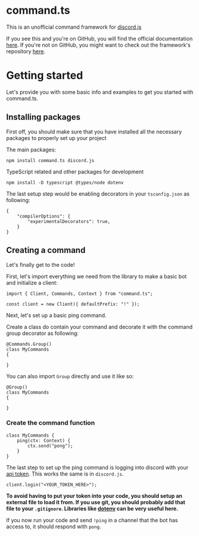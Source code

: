 # command.ts

This is an unofficial command framework for [discord.js](https://discord.js.org)

If you see this and you're on GitHub, you will find the official documentation [here](https://command.js.org).
If you're not on GitHub, you might want to check out the framework's repository [here](https://github.com/Satoqz/command.ts).


# Getting started

Let's provide you with some basic info and examples to get you started with command.ts.

## Installing packages
First off, you should make sure that you have installed all the necessary packages to properly set up your project

The main packages:
```
npm install command.ts discord.js
```
TypeScript related and other packages for development
```
npm install -D typescript @types/node dotenv
```

The last setup step would be enabling decorators in your `tsconfig.json` as following:
```
{
	"compilerOptions": {
		"experimentalDecorators": true,
	}
}
```

## Creating a command
Let's finally get to the code!

First, let's import everything we need from the library to make a basic bot and initialize a client:
```
import { Client, Commands, Context } from "command.ts";

const client = new Client({ defaultPrefix: "!" });
```
Next, let's set up a basic ping command.

Create a class do contain your command and decorate it with the command group decorator as following:
```
@Commands.Group()
class MyCommands
{

}
```
You can also import `Group` directly and use it like so:
```
@Group()
class MyCommands
{

}
```

### Create the command function
```
class MyCommands {
	ping(ctx: Context) {
		ctx.send("pong");
	}
}
```

The last step to set up the ping command is logging into discord with your [api token](https://discord.com/developers). This works the same is in `discord.js`.
```
client.login("<YOUR_TOKEN_HERE>");
```
**To avoid having to put your token into your code, you should setup an external file to load it from. If you use git, you should probably add that file to your `.gitignore`. Libraries like [dotenv](https://www.npmjs.com/package/dotenv) can be very useful here.**

If you now run your code and send `!ping` in a channel that the bot has access to, it should respond with `pong`.

